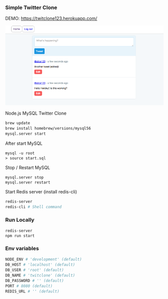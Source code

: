 ### Simple Twitter Clone

DEMO: https://twitclone123.herokuapp.com/

![screenshot](scr.png)


Node.js MySQL Twitter Clone

```sh
brew update
brew install homebrew/versions/mysql56
mysql.server start
```

After start MySQL
```
mysql -u root
> source start.sql
```

Stop / Restart MySQL
```
mysql.server stop
mysql.server restart 
```

Start Redis server (install redis-cli)

```sh
redis-server
redis-cli # Shell command
```

### Run Locally

```
redis-server
npm run start
```

### Env variables

```sh
NODE_ENV # 'development' (default)
DB_HOST # 'localhost' (default)
DB_USER # 'root' (default)
DB_NAME # 'twitclone' (default)
DB_PASSWORD # '' (default)
PORT # 8080 (default)
REDIS_URL # '' (default)
```